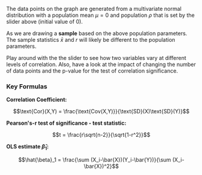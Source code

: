 The data points on the graph are generated from a multivariate normal distribution with a population mean $\mu = 0$ and population $\rho$ that is set by the slider above (initial value of 0).

As we are drawing a **sample** based on the above population parameters. The sample statistics $\bar{x}$ and $r$ will likely be different to the population parameters. 

Play around with the the slider to see how two variables vary at different levels of correlation. Also, have a look at the impact of changing the number of data points and the p-value for the test of correlation significance.

### Key Formulas

**Correlation Coefficient:**

$$\text{Cor}(X,Y) = \frac{\text{Cov(X,Y)}}{\text{SD}(X)\text{SD}(Y)}$$

**Pearson's-r test of significance - test statistic:**

$$t = \frac{r\sqrt{n-2}}{\sqrt{1-r^2}}$$

**OLS estimate $\hat{\beta}_1$:**

$$\hat{\beta}_1 = \frac{\sum (X_i-\bar{X})(Y_i-\bar{Y})}{\sum (X_i-\bar{X})^2}$$

